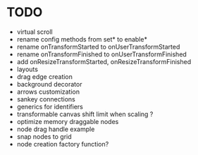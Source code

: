 # TODO

- virtual scroll
- rename config methods from set* to enable*
- rename onTransformStarted to onUserTransformStarted
- rename onTransformFinished to onUserTransformFinished
- add onResizeTransformStarted, onResizeTransformFinished
- layouts
- drag edge creation
- background decorator
- arrows customization
- sankey connections
- generics for identifiers
- transformable canvas shift limit when scaling ?
- optimize memory draggable nodes
- node drag handle example
- snap nodes to grid
- node creation factory function?
